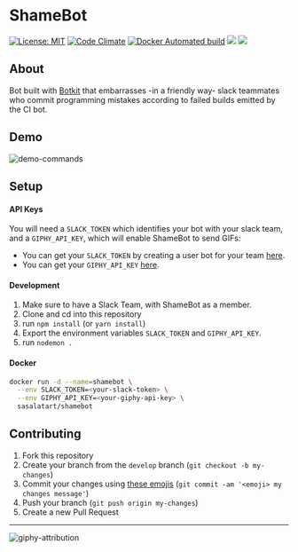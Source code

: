 # ShameBot

[![License: MIT](https://img.shields.io/badge/License-MIT-blue.svg)](https://opensource.org/licenses/MIT)
[![Code Climate](https://codeclimate.com/github/sasalatart/shamebot/badges/gpa.svg)](https://codeclimate.com/github/sasalatart/shamebot)
[![Docker Automated build](https://img.shields.io/docker/automated/jrottenberg/ffmpeg.svg)](sasalatart/shamebot)
[![](https://images.microbadger.com/badges/version/sasalatart/shamebot.svg)](https://microbadger.com/images/sasalatart/shamebot)
[![](https://images.microbadger.com/badges/image/sasalatart/shamebot.svg)](https://microbadger.com/images/sasalatart/shamebot)

## About

Bot built with [Botkit](https://botkit.ai/) that embarrasses -in a friendly way- slack teammates who commit programming mistakes according to failed builds emitted by the CI bot.

## Demo

![demo-commands](https://goo.gl/RPpSTE)

## Setup

#### API Keys

You will need a `SLACK_TOKEN` which identifies your bot with your slack team, and a `GIPHY_API_KEY`, which will enable ShameBot to send GIFs:

- You can get your `SLACK_TOKEN` by creating a user bot for your team [here](https://api.slack.com/bot-users).
- You can get your `GIPHY_API_KEY` [here](https://developers.giphy.com/).

#### Development

1. Make sure to have a Slack Team, with ShameBot as a member.
2. Clone and cd into this repository
3. run `npm install` (or `yarn install`)
4. Export the environment variables `SLACK_TOKEN` and `GIPHY_API_KEY`.
5. run `nodemon .`

#### Docker

```sh
docker run -d --name=shamebot \
  --env SLACK_TOKEN=<your-slack-token> \
  --env GIPHY_API_KEY=<your-giphy-api-key> \
  sasalatart/shamebot
```

## Contributing

1. Fork this repository
2. Create your branch from the `develop` branch (`git checkout -b my-changes`)
3. Commit your changes using [these emojis](https://github.com/dannyfritz/commit-message-emoji) (`git commit -am '<emoji> my changes message'`)
4. Push your branch (`git push origin my-changes`)
5. Create a new Pull Request

---

![giphy-attribution](https://goo.gl/AcrduK)
